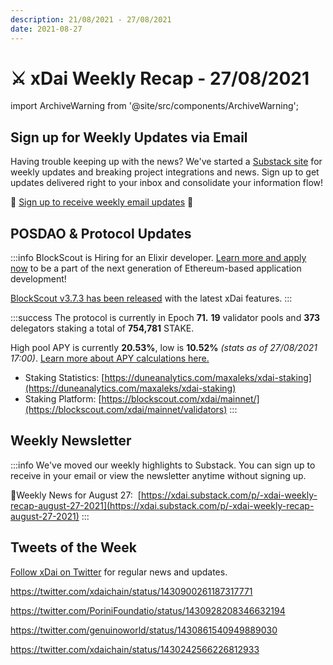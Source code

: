 ```yaml
---
description: 21/08/2021 - 27/08/2021
date: 2021-08-27
---
```


# ⚔️ xDai Weekly Recap - 27/08/2021

import ArchiveWarning from '@site/src/components/ArchiveWarning';

<ArchiveWarning />

## Sign up for Weekly Updates via Email

Having trouble keeping up with the news? We've started a [Substack site](https://xdai.substack.com/) for weekly updates and breaking project integrations and news. Sign up to get updates delivered right to your inbox and consolidate your information flow!‌

💌 [Sign up to receive weekly email updates](https://xdai.substack.com/) ​💌‌‌‌

## POSDAO & Protocol Updates

:::info
BlockScout is Hiring for an Elixir developer. [Learn more and apply now](https://app.gitbook.com/@poa/s/xdai/careers-1/elixir-developer-blockscout) to be a part of the next generation of Ethereum-based application development!

[BlockScout v3.7.3 has been released](https://forum.poa.network/t/blockscout-v3-7-3-beta/7432) with the latest xDai features.
:::

:::success
The protocol is currently in Epoch **71.** **19** validator pools and **373** delegators staking a total of **754,781** STAKE.

High pool APY is currently **20.53%**, low is **10.52%** _(stats as of 27/08/2021 17:00)_. [Learn more about APY calculations here.](https://app.gitbook.com/@poa/s/xdai/\~/drafts/-Mi7o2SJKCklOZ9TL6Mv/about-xdai/faqs/public-staking-validators-and-delegators#what-is-apy-annual-percentage-yield)​

* Staking Statistics: [https://duneanalytics.com/maxaleks/xdai-staking](https://duneanalytics.com/maxaleks/xdai-staking)​
* Staking Platform: [https://blockscout.com/xdai/mainnet/](https://blockscout.com/xdai/mainnet/validators)​‌
:::

## Weekly Newsletter

:::info
We've moved our weekly highlights to Substack. You can sign up to receive in your email or view the newsletter anytime without signing up.

📰Weekly News for August 27: ‌ [https://xdai.substack.com/p/-xdai-weekly-recap-august-27-2021](https://xdai.substack.com/p/-xdai-weekly-recap-august-27-2021)​‌
:::

## Tweets of the Week

​[Follow xDai on Twitter](https://twitter.com/xdaichain) for regular news and updates.

https://twitter.com/xdaichain/status/1430900261187317771

https://twitter.com/PoriniFoundatio/status/1430928208346632194

https://twitter.com/genuinoworld/status/1430861540949889030

https://twitter.com/xdaichain/status/1430242566226812933

